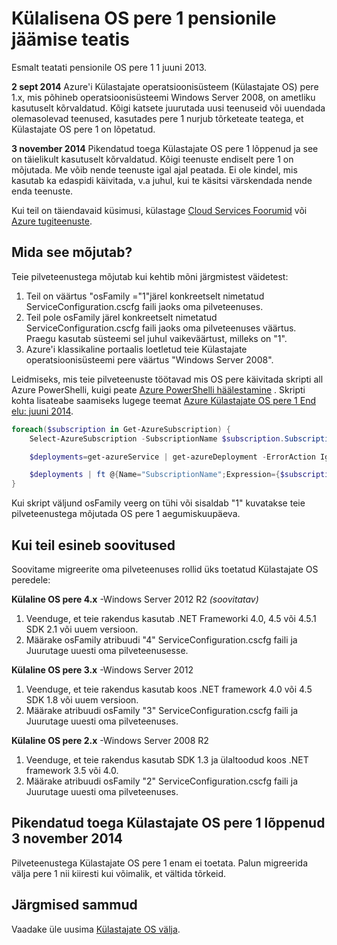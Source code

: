 <properties
   pageTitle="Külalisena OS pere 1 aegumine teade | Microsoft Azure'i"
   description="Kui Azure Külastajate OS pere 1 aegumiskuupäeva juhtus ja kuidas kindlaks teha, kui teil esineb teave"
   services="cloud-services"
   documentationCenter="na"
   authors="raiye"
   manager="timlt"
   editor=""/>

<tags
   ms.service="cloud-services"
   ms.devlang="na"
   ms.topic="article"
   ms.tgt_pltfrm="na"
   ms.workload="tbd"
   ms.date="10/24/2016"
   ms.author="raiye"/>



# <a name="guest-os-family-1-retirement-notice"></a>Külalisena OS pere 1 pensionile jäämise teatis

Esmalt teatati pensionile OS pere 1 1 juuni 2013.

**2 sept 2014** Azure'i Külastajate operatsioonisüsteem (Külastajate OS) pere 1.x, mis põhineb operatsioonisüsteemi Windows Server 2008, on ametliku kasutuselt kõrvaldatud. Kõigi katsete juurutada uusi teenuseid või uuendada olemasolevad teenused, kasutades pere 1 nurjub tõrketeate teatega, et Külastajate OS pere 1 on lõpetatud.

**3 november 2014** Pikendatud toega Külastajate OS pere 1 lõppenud ja see on täielikult kasutuselt kõrvaldatud. Kõigi teenuste endiselt pere 1 on mõjutada. Me võib nende teenuste igal ajal peatada. Ei ole kindel, mis kasutab ka edaspidi käivitada, v.a juhul, kui te käsitsi värskendada nende enda teenuste.

Kui teil on täiendavaid küsimusi, külastage [Cloud Services Foorumid](http://social.msdn.microsoft.com/Forums/home?forum=windowsazuredevelopment&filter=alltypes&sort=lastpostdesc) või [Azure tugiteenuste](https://azure.microsoft.com/support/options/).




## <a name="are-you-affected"></a>Mida see mõjutab?

Teie pilveteenustega mõjutab kui kehtib mõni järgmistest väidetest:

1. Teil on väärtus "osFamily ="1"järel konkreetselt nimetatud ServiceConfiguration.cscfg faili jaoks oma pilveteenuses.
2. Teil pole osFamily järel konkreetselt nimetatud ServiceConfiguration.cscfg faili jaoks oma pilveteenuses väärtus. Praegu kasutab süsteemi sel juhul vaikeväärtust, milleks on "1".
3. Azure'i klassikaline portaalis loetletud teie Külastajate operatsioonisüsteemi pere väärtus "Windows Server 2008".

Leidmiseks, mis teie pilveteenuste töötavad mis OS pere käivitada skripti all Azure PowerShelli, kuigi peate [Azure PowerShelli häälestamine](../powershell-install-configure.md) . Skripti kohta lisateabe saamiseks lugege teemat [Azure Külastajate OS pere 1 End elu: juuni 2014](http://blogs.msdn.com/b/ryberry/archive/2014/04/02/azure-guest-os-family-1-end-of-life-june-2014.aspx). 

```Powershell
foreach($subscription in Get-AzureSubscription) {
    Select-AzureSubscription -SubscriptionName $subscription.SubscriptionName

    $deployments=get-azureService | get-azureDeployment -ErrorAction Ignore | where {$_.SdkVersion -NE ""}

    $deployments | ft @{Name="SubscriptionName";Expression={$subscription.SubscriptionName}}, ServiceName, SdkVersion, Slot, @{Name="osFamily";Expression={(select-xml -content $_.configuration -xpath "/ns:ServiceConfiguration/@osFamily" -namespace $namespace).node.value }}, osVersion, Status, URL
}
```

Kui skript väljund osFamily veerg on tühi või sisaldab "1" kuvatakse teie pilveteenustega mõjutada OS pere 1 aegumiskuupäeva.

## <a name="recommendations-if-you-are-affected"></a>Kui teil esineb soovitused

Soovitame migreerite oma pilveteenuses rollid üks toetatud Külastajate OS peredele:

**Külaline OS pere 4.x** -Windows Server 2012 R2 *(soovitatav)*

1. Veenduge, et teie rakendus kasutab .NET Frameworki 4.0, 4.5 või 4.5.1 SDK 2.1 või uuem versioon.
2. Määrake osFamily atribuudi "4" ServiceConfiguration.cscfg faili ja Juurutage uuesti oma pilveteenusesse.


**Külaline OS pere 3.x** -Windows Server 2012

1. Veenduge, et teie rakendus kasutab koos .NET framework 4.0 või 4.5 SDK 1.8 või uuem versioon.
2. Määrake atribuudi osFamily "3" ServiceConfiguration.cscfg faili ja Juurutage uuesti oma pilveteenuses.


**Külaline OS pere 2.x** -Windows Server 2008 R2

1. Veenduge, et teie rakendus kasutab SDK 1.3 ja ülaltoodud koos .NET framework 3.5 või 4.0.
2. Määrake atribuudi osFamily "2" ServiceConfiguration.cscfg faili ja Juurutage uuesti oma pilveteenuses.


## <a name="extended-support-for-guest-os-family-1-ended-nov-3-2014"></a>Pikendatud toega Külastajate OS pere 1 lõppenud 3 november 2014
Pilveteenustega Külastajate OS pere 1 enam ei toetata. Palun migreerida välja pere 1 nii kiiresti kui võimalik, et vältida tõrkeid.  

## <a name="next-steps"></a>Järgmised sammud
Vaadake üle uusima [Külastajate OS välja](cloud-services-guestos-update-matrix.md).
